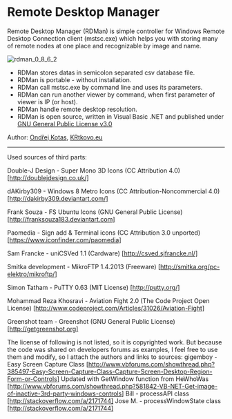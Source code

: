 ﻿Remote Desktop Manager
======================

Remote Desktop Manager (RDMan) is simple controller for Windows Remote Desktop Connection client (mstsc.exe) which helps you with storing many of remote nodes at one place and recognizable by image and name.

![rdman_0_8_6_2](https://cloud.githubusercontent.com/assets/6234196/8649519/5d98485a-296b-11e5-9447-61ee48315c72.png)

* RDMan stores datas in semicolon separated csv database file.
* RDMan is portable - without installation.
* RDMan call mstsc.exe by command line and uses its parameters.
* RDMan can run another viewer by command, when first parameter of viewer is IP (or host).
* RDMan handle remote desktop resolution.
* RDMan is open source, written in Visual Basic .NET and published under [GNU General Public License v3.0](http://www.gnu.org/licenses/gpl-3.0.txt)

Author: [Ondřej Kotas](mailto:ok@krtkovo.eu), [KRtkovo.eu](http://krtkovo.eu/)

---------------------------------------------------------------------------------------------
Used sources of third parts:

Double-J Design - Super Mono 3D Icons (CC Attribution 4.0)
[http://doublejdesign.co.uk/]

dAKirby309 - Windows 8 Metro Icons (CC Attribution-Noncommercial 4.0)
[http://dakirby309.deviantart.com/]

Frank Souza - FS Ubuntu Icons (GNU General Public License)
[http://franksouza183.deviantart.com]

Paomedia - Sign add & Terminal icons (CC Attribution 3.0 unported)
[https://www.iconfinder.com/paomedia]

Sam Francke - uniCSVed 1.1 (Cardware)
[http://csved.sjfrancke.nl/]

Smitka development - MikroFTP 1.4.2013 (Freeware)
[http://smitka.org/pc-elektro/mikroftp/]

Simon Tatham - PuTTY 0.63 (MIT License)
[http://putty.org/]

Mohammad Reza Khosravi - Aviation Fight 2.0 (The Code Project Open License)
[http://www.codeproject.com/Articles/31026/Aviation-Fight]

Greenshot team - Greenshot (GNU General Public License)
[http://getgreenshot.org]

The license of following is not listed, so it is copyrighted work. But because the code was shared on developers forums as examples, I feel free to use them and modify, so I attach the authors and links to sources:
gigemboy - Easy Screen Capture Class [http://www.vbforums.com/showthread.php?385497-Easy-Screen-Capture-Class-Capture-Screen-Desktop-Region-Form-or-Controls]
Updated with GetWindow function from HeWhoWas [http://www.vbforums.com/showthread.php?581842-VB-NET-Get-image-of-inactive-3rd-party-windows-controls]
Bill - processAPI class [http://stackoverflow.com/a/2171744]
Jose M. - processWindowState class [http://stackoverflow.com/a/2171744]
